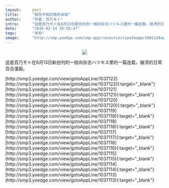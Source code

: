 ```yaml
---
layout:     post
title:      "我所不知的我的未知"
author:     "作者：百乃モト"
intro:      "这是百乃モト在6月13日新创刊的一般向杂志ハツキス里的一篇连载，崩溃的日常百合漫画。"
date:       "2018-02-14 16:56:47"
tags:       "未知"
image:      "http://smp.yoedge.com/smp-app/resource/viewImage/1001144appline.png"
---
```

<div style="text-align: center">
<p><img src="http://smp.yoedge.com/smp-app/resource/viewImage/1001144appline.png"/></p>
</div>
<p class="post-meta">
<span>这是百乃モト在6月13日新创刊的一般向杂志ハツキス里的一篇连载，崩溃的日常百合漫画。</span>
</p>
[http://smp3.yoedge.com/view/gotoAppLine/1037122](http://smp3.yoedge.com/view/gotoAppLine/1037122){:target="_blank"}
[http://smp3.yoedge.com/view/gotoAppLine/1037121](http://smp3.yoedge.com/view/gotoAppLine/1037121){:target="_blank"}
[http://smp3.yoedge.com/view/gotoAppLine/1037120](http://smp3.yoedge.com/view/gotoAppLine/1037120){:target="_blank"}
[http://smp3.yoedge.com/view/gotoAppLine/1037119](http://smp3.yoedge.com/view/gotoAppLine/1037119){:target="_blank"}
[http://smp3.yoedge.com/view/gotoAppLine/1037118](http://smp3.yoedge.com/view/gotoAppLine/1037118){:target="_blank"}
[http://smp3.yoedge.com/view/gotoAppLine/1037117](http://smp3.yoedge.com/view/gotoAppLine/1037117){:target="_blank"}
[http://smp3.yoedge.com/view/gotoAppLine/1037116](http://smp3.yoedge.com/view/gotoAppLine/1037116){:target="_blank"}
[http://smp3.yoedge.com/view/gotoAppLine/1037115](http://smp3.yoedge.com/view/gotoAppLine/1037115){:target="_blank"}
[http://smp3.yoedge.com/view/gotoAppLine/1037114](http://smp3.yoedge.com/view/gotoAppLine/1037114){:target="_blank"}
[http://smp3.yoedge.com/view/gotoAppLine/1037113](http://smp3.yoedge.com/view/gotoAppLine/1037113){:target="_blank"}


